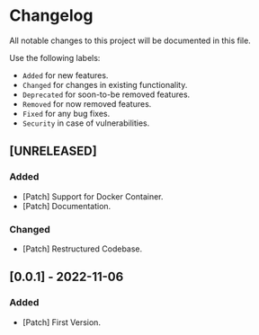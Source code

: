 # Changelog

All notable changes to this project will be documented in this file.

Use the following labels:

- `Added` for new features.
- `Changed` for changes in existing functionality.
- `Deprecated` for soon-to-be removed features.
- `Removed` for now removed features.
- `Fixed` for any bug fixes.
- `Security` in case of vulnerabilities.

## [UNRELEASED]

### Added

- [Patch] Support for Docker Container.
- [Patch] Documentation.

### Changed

- [Patch] Restructured Codebase.

## [0.0.1] - 2022-11-06

### Added

- [Patch] First Version.
